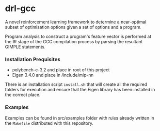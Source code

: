 # drl-gcc

A novel reinforcement learning framework to determine a near-optimal subset of optimisation options given a set of options and a program.

Program analysis to construct a program's feature vector is performed at the IR stage of the GCC compilation process by parsing the resultant GIMPLE statements.

### Installation Prequisites
- polybench-c-3.2 and place in root of this project
- Eigen 3.4.0 and place in /include/mlp-nn

There is an installation script `install.sh` that will create all the required folders for execution and ensure that the Eigen library has been installed in the correct place.


### Examples
Examples can be found in src/examples folder with rules already written in the `Makefile` distributed with this repository.